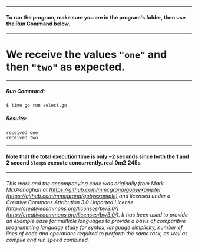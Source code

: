 ___
#### To run the program, make sure you are in the program's folder, then use the Run Command below.
___
# We receive the values `"one"` and then `"two"` as expected.
___
##### Run Command:

`$ time go run select.go`

##### Results:
```
received one
received two
```
___
#### Note that the total execution time is only ~2 seconds since both the 1 and 2 second `Sleeps` execute concurrently. real	0m2.245s
___
###### This work and the accompanying code was originally from Mark McGranaghan at [https://github.com/mmcgrana/gobyexample](https://github.com/mmcgrana/gobyexample) and licensed under a Creative Commons Attribution 3.0 Unported License [http://creativecommons.org/licenses/by/3.0/](http://creativecommons.org/licenses/by/3.0/). It has been used to provide an example base for multiple languages to provide a basis of comparitive programming language study for syntax, language simplicity, number of lines of code and operations required to perform the same task, as well as compile and run speed combined.